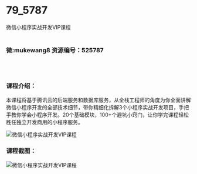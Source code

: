 # 79_5787
微信小程序实战开发VIP课程
<br/></br>
<h3>微:mukewang8 资源编号：525787</h3>
<br/></br>
<h3>课程介绍：</h3>
<p>本课程将基于腾讯云的后端服务和数据库服务，从全栈工程师的角度为你全面讲解<a title="查看与 微信 相关的文章" target="_blank">微信</a>小程序开发的全部技术细节，带你精细化拆解3个小程序实战开发项目，手把手教你学会小程序开发。20个基础模块，100+个避坑小窍门，让你学完课程轻松胜任独立开发商用的小程序服务。</p>
<p><img src="https://www.ko996.com/wp-content/uploads/img/2019/07/1-64-300x167.png" alt="微信小程序实战开发VIP课程"></p>
<h3>课程截图：</h3>
<p><img src="https://www.ko996.com/wp-content/uploads/img/2019/07/2-53.png" alt="微信小程序实战开发VIP课程"></p>
